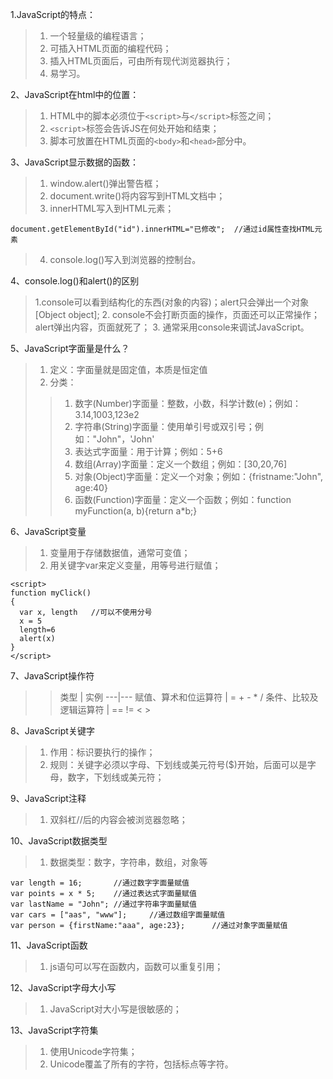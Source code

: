 1.JavaScript的特点：
> 1. 一个轻量级的编程语言；
> 2. 可插入HTML页面的编程代码；
> 3. 插入HTML页面后，可由所有现代浏览器执行；
> 4. 易学习。

2、JavaScript在html中的位置：
> 1. HTML中的脚本必须位于`<script>`与`</script>`标签之间；
> 2. `<script>`标签会告诉JS在何处开始和结束；
> 3. 脚本可放置在HTML页面的`<body>`和`<head>`部分中。

3、JavaScript显示数据的函数：
> 1. window.alert()弹出警告框；
> 2. document.write()将内容写到HTML文档中；
> 3. innerHTML写入到HTML元素；
```
document.getElementById("id").innerHTML="已修改";  //通过id属性查找HTML元素
```
> 4. console.log()写入到浏览器的控制台。

4、console.log()和alert()的区别
> 1.console可以看到结构化的东西(对象的内容)；alert只会弹出一个对象[Object object];
> 2. console不会打断页面的操作，页面还可以正常操作；alert弹出内容，页面就死了；
> 3. 通常采用console来调试JavaScript。

5、JavaScript字面量是什么？
> 1. 定义：字面量就是固定值，本质是恒定值
> 2. 分类：
> > 1. 数字(Number)字面量：整数，小数，科学计数(e)；例如：3.14,1003,123e2
> > 2. 字符串(String)字面量：使用单引号或双引号；例如："John"，'John'
> > 3. 表达式字面量：用于计算；例如：5+6
> > 4. 数组(Array)字面量：定义一个数组；例如：[30,20,76]
> > 5. 对象(Object)字面量：定义一个对象；例如：{fristname:"John", age:40}
> > 6. 函数(Function)字面量：定义一个函数；例如：function myFunction(a, b){return a*b;}

6、JavaScript变量
> 1. 变量用于存储数据值，通常可变值；
> 2. 用关键字var来定义变量，用等号进行赋值；
```
<script>
function myClick()
{
  var x, length   //可以不使用分号
  x = 5
  length=6
  alert(x)
}
</script>
```

7、JavaScript操作符
> > 类型 | 实例
> ---|---
> 赋值、算术和位运算符 | = + - * /
> 条件、比较及逻辑运算符 | == != < >

8、JavaScript关键字
> 1. 作用：标识要执行的操作；
> 2. 规则：关键字必须以字母、下划线或美元符号($)开始，后面可以是字母，数字，下划线或美元符；

9、JavaScript注释
> 1. 双斜杠//后的内容会被浏览器忽略；

10、JavaScript数据类型
> 1. 数据类型：数字，字符串，数组，对象等
```
var length = 16;       //通过数字字面量赋值
var points = x * 5;    //通过表达式字面量赋值
var lastName = "John"; //通过字符串字面量赋值
var cars = ["aas", "www"];     //通过数组字面量赋值
var person = {firstName:"aaa", age:23};      //通过对象字面量赋值
```

11、JavaScript函数
> 1. js语句可以写在函数内，函数可以重复引用；

12、JavaScript字母大小写
> 1. JavaScript对大小写是很敏感的；

13、JavaScript字符集
> 1. 使用Unicode字符集；
> 2. Unicode覆盖了所有的字符，包括标点等字符。
